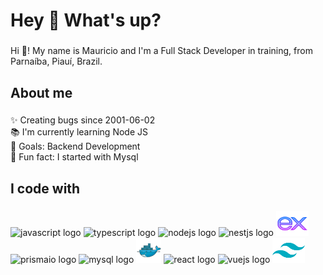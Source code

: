 <h1 align="left">Hey 👋 What's up?</h1>

###

<p align="left">Hi 👋! My name is Mauricio and I'm a Full Stack Developer in training, from Parnaíba, Piauí, Brazil.</p>

###

<h2 align="left">About me</h2>

###

<p align="left">✨ Creating bugs since 2001-06-02<br>📚 I'm currently learning Node JS<br>🎯 Goals: Backend Development<br>🎲 Fun fact: I started with Mysql</p>

###

<h2 align="left">I code with</h2>

###

<div align="left">
  <img src="https://cdn.jsdelivr.net/gh/devicons/devicon/icons/javascript/javascript-original.svg" height="40" width="52" alt="javascript logo"  />
  <img src="https://cdn.jsdelivr.net/gh/devicons/devicon/icons/typescript/typescript-original.svg" height="40" width="52" alt="typescript logo"  />
  <img src="https://cdn.jsdelivr.net/gh/devicons/devicon/icons/nodejs/nodejs-original.svg" height="40" width="52" alt="nodejs logo"  />
  <img src="https://cdn.jsdelivr.net/gh/devicons/devicon/icons/nestjs/nestjs-plain.svg" height="40" width="52" alt="nestjs logo"  />
  <img src="./assets/icons8-express-js.svg" height="40" width="52" alt="express logo"  />
  <img src="https://raw.githubusercontent.com/prisma/presskit/main/Assets/Prisma-IndigoSymbol.svg" height="40" width="52" alt="prismaio logo" />
  <img src="https://cdn.jsdelivr.net/gh/devicons/devicon/icons/mysql/mysql-original.svg" height="40" width="52" alt="mysql logo"  />
  <img height="40" alt="Mauricio-Docker" width="40" src="https://raw.githubusercontent.com/devicons/devicon/master/icons/docker/docker-original.svg">
  <img src="https://cdn.jsdelivr.net/gh/devicons/devicon/icons/react/react-original.svg" height="40" width="52" alt="react logo"  />
  <img src="https://cdn.jsdelivr.net/gh/devicons/devicon/icons/vuejs/vuejs-original.svg" height="40" width="52" alt="vuejs logo"  />
  <img src="./assets/icons8-tailwind-css.svg" height="40" width="52" alt="tailwindcss logo"  />
  
</div>

###

###
###


